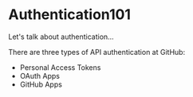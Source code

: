 # Authentication101
Let's talk about authentication…

There are three types of API authentication at GitHub:
- Personal Access Tokens
- OAuth Apps
- GitHub Apps
